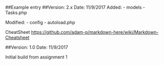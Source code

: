 ##Example entry
##Version: 2.x
Date:	 11/9/2017
Added:
	- models
    		- Tasks.php
	
Modified:
	- config
    		- autoload.php

CheatSheet
https://github.com/adam-p/markdown-here/wiki/Markdown-Cheatsheet



##Version: 1.0
Date:	 11/9/2017

Initial build from assignment 1
